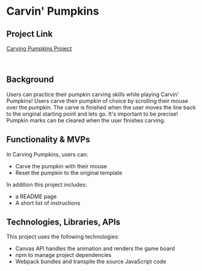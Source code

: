 # Carvin' Pumpkins
<h2>Project Link</h2>

<p><a href="https://cbrownsf.github.io/carving_pumpkins/">Carving Pumpkins Project</a></p>
<br>
<h2>Background</h2>
<p> Users can practice their pumpkin carving skills
while playing Carvin' Pumpkins! Users carve their pumpkin of choice by scrolling their mouse over the pumpkin. The carve is finished when the user moves the line back to the original starting point and lets go. It's important to be precise! Pumpkin marks can be cleared when the user finishes carving.</p>
<h2>Functionality & MVPs</h2>

<p>In Carving Pumpkins, users can:
</p>
<ul>
  <li>Carve the pumpkin with their mouse</li>
  <li>Reset the pumpkin to the original template</li>
</ul>
 <p>In addition this project includes:</p>
 <ul>
  <li>a README page </li>
  <li>A short list of instructions</li>
</ul>

<h2>Technologies, Libraries, APIs</h2>
  <p>This project uses the following technologies:</p>
<ul>
  <li>Canvas API handles the animation and renders the game board</li>
  <li>npm to manage project dependencies</li>
  <li>Webpack bundles and transpile the source JavaScript code</li>
</ul>
